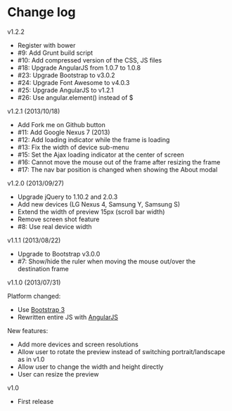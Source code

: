 # Change log

v1.2.2

* Register with bower
* #9: Add Grunt build script
* #10: Add compressed version of the CSS, JS files
* #18: Upgrade AngularJS from 1.0.7 to 1.0.8
* #23: Upgrade Bootstrap to v3.0.2
* #24: Upgrade Font Awesome to v4.0.3
* #25: Upgrade AngularJS to v1.2.1
* #26: Use angular.element() instead of $

v1.2.1 (2013/10/18)

* Add Fork me on Github button
* #11: Add Google Nexus 7 (2013)
* #12: Add loading indicator while the frame is loading
* #13: Fix the width of device sub-menu
* #15: Set the Ajax loading indicator at the center of screen
* #16: Cannot move the mouse out of the frame after resizing the frame
* #17: The nav bar position is changed when showing the About modal

v1.2.0 (2013/09/27)

* Upgrade jQuery to 1.10.2 and 2.0.3
* Add new devices (LG Nexus 4, Samsung Y, Samsung S)
* Extend the width of preview 15px (scroll bar width)
* Remove screen shot feature
* #8: Use real device width

v1.1.1 (2013/08/22)

* Upgrade to Bootstrap v3.0.0
* #7: Show/hide the ruler when moving the mouse out/over the destination frame

v1.1.0 (2013/07/31)

Platform changed:

* Use [Bootstrap 3](http://getbootstrap.com)
* Rewritten entire JS with [AngularJS](http://angularjs.org)

New features:

* Add more devices and screen resolutions
* Allow user to rotate the preview instead of switching portrait/landscape as in v1.0
* Allow user to change the width and height directly
* User can resize the preview

v1.0

* First release